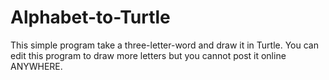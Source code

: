 # Alphabet-to-Turtle
This simple program take a three-letter-word and draw it in Turtle.
You can edit this program to draw more letters but you cannot post it online ANYWHERE.
